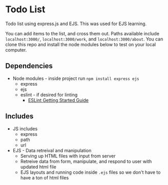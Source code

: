 # Todo List

Todo list using express.js and EJS. This was used for EJS learning. 

You can add items to the list, and cross them out. Paths available include `localhost:3000/`, `localhost:3000/work`, and `localhost:3000/about`. You can clone this repo and install the node modules below to test on your local computer. 

## Dependencies

-   Node modules - inside project run `npm install express ejs`
    -   express
    -	ejs
    -   eslint - if desired for linting 
    	-   [ESLint Getting Started Guide](https://eslint.org/docs/latest/user-guide/getting-started)

## Includes

-   JS includes
    -   express
    -   path
    -   url
-   EJS - Data retreival and manipulation
    -   Serving up HTML files with input from server
    -   Retreive data from form, manipulate, and respond to user with updated html file
    -   EJS layouts and running code inside `.ejs` files so we don't have to have a ton of html files
